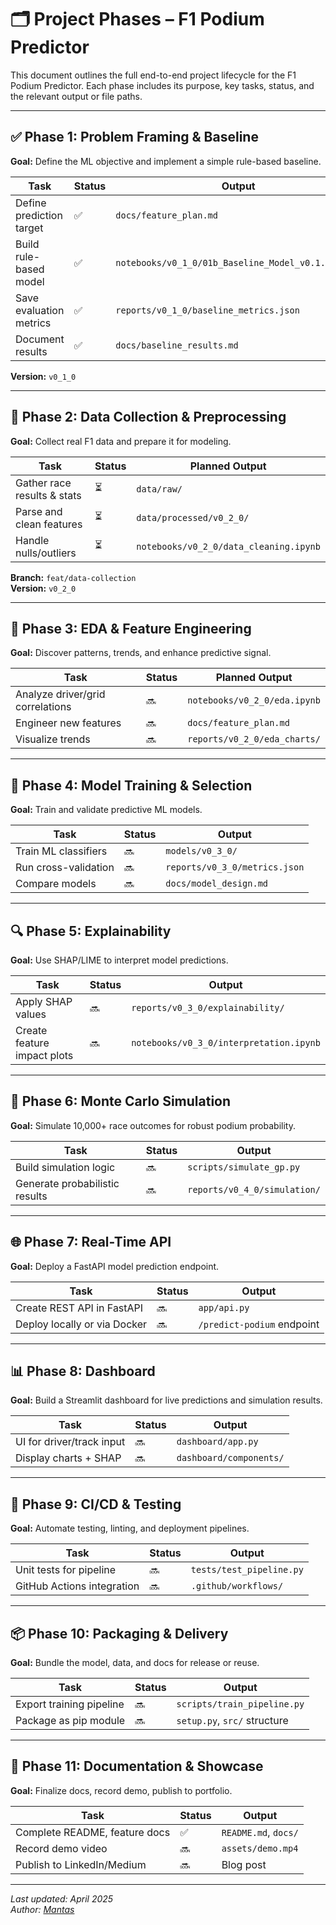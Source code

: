 # 🗂️ Project Phases – F1 Podium Predictor

This document outlines the full end-to-end project lifecycle for the F1 Podium Predictor. Each phase includes its purpose, key tasks, status, and the relevant output or file paths.

---

## ✅ Phase 1: Problem Framing & Baseline

**Goal:** Define the ML objective and implement a simple rule-based baseline.

| Task                          | Status | Output |
|-------------------------------|--------|--------|
| Define prediction target      | ✅     | `docs/feature_plan.md` |
| Build rule-based model        | ✅     | `notebooks/v0_1_0/01b_Baseline_Model_v0.1.0.ipynb` |
| Save evaluation metrics       | ✅     | `reports/v0_1_0/baseline_metrics.json` |
| Document results              | ✅     | `docs/baseline_results.md` |

**Version:** `v0_1_0`

---

## 🚧 Phase 2: Data Collection & Preprocessing

**Goal:** Collect real F1 data and prepare it for modeling.

| Task                              | Status | Planned Output |
|-----------------------------------|--------|----------------|
| Gather race results & stats       | ⏳     | `data/raw/` |
| Parse and clean features          | ⏳     | `data/processed/v0_2_0/` |
| Handle nulls/outliers             | ⏳     | `notebooks/v0_2_0/data_cleaning.ipynb` |

**Branch:** `feat/data-collection`  
**Version:** `v0_2_0`

---

## 🧪 Phase 3: EDA & Feature Engineering

**Goal:** Discover patterns, trends, and enhance predictive signal.

| Task                        | Status | Planned Output |
|-----------------------------|--------|----------------|
| Analyze driver/grid correlations | 🔜 | `notebooks/v0_2_0/eda.ipynb` |
| Engineer new features       | 🔜     | `docs/feature_plan.md` |
| Visualize trends            | 🔜     | `reports/v0_2_0/eda_charts/` |

---

## 🤖 Phase 4: Model Training & Selection

**Goal:** Train and validate predictive ML models.

| Task                      | Status | Output |
|---------------------------|--------|--------|
| Train ML classifiers      | 🔜     | `models/v0_3_0/` |
| Run cross-validation      | 🔜     | `reports/v0_3_0/metrics.json` |
| Compare models            | 🔜     | `docs/model_design.md` |

---

## 🔍 Phase 5: Explainability

**Goal:** Use SHAP/LIME to interpret model predictions.

| Task                      | Status | Output |
|---------------------------|--------|--------|
| Apply SHAP values         | 🔜     | `reports/v0_3_0/explainability/` |
| Create feature impact plots| 🔜    | `notebooks/v0_3_0/interpretation.ipynb` |

---

## 🎲 Phase 6: Monte Carlo Simulation

**Goal:** Simulate 10,000+ race outcomes for robust podium probability.

| Task                         | Status | Output |
|------------------------------|--------|--------|
| Build simulation logic       | 🔜     | `scripts/simulate_gp.py` |
| Generate probabilistic results | 🔜   | `reports/v0_4_0/simulation/` |

---

## 🌐 Phase 7: Real-Time API

**Goal:** Deploy a FastAPI model prediction endpoint.

| Task                      | Status | Output |
|---------------------------|--------|--------|
| Create REST API in FastAPI| 🔜     | `app/api.py` |
| Deploy locally or via Docker | 🔜 | `/predict-podium` endpoint |

---

## 📊 Phase 8: Dashboard

**Goal:** Build a Streamlit dashboard for live predictions and simulation results.

| Task                     | Status | Output |
|--------------------------|--------|--------|
| UI for driver/track input| 🔜     | `dashboard/app.py` |
| Display charts + SHAP    | 🔜     | `dashboard/components/` |

---

## 🔄 Phase 9: CI/CD & Testing

**Goal:** Automate testing, linting, and deployment pipelines.

| Task                      | Status | Output |
|---------------------------|--------|--------|
| Unit tests for pipeline   | 🔜     | `tests/test_pipeline.py` |
| GitHub Actions integration| 🔜     | `.github/workflows/` |

---

## 📦 Phase 10: Packaging & Delivery

**Goal:** Bundle the model, data, and docs for release or reuse.

| Task                      | Status | Output |
|---------------------------|--------|--------|
| Export training pipeline  | 🔜     | `scripts/train_pipeline.py` |
| Package as pip module     | 🔜     | `setup.py`, `src/` structure |

---

## 📣 Phase 11: Documentation & Showcase

**Goal:** Finalize docs, record demo, publish to portfolio.

| Task                       | Status | Output |
|----------------------------|--------|--------|
| Complete README, feature docs | ✅  | `README.md`, `docs/` |
| Record demo video          | 🔜     | `assets/demo.mp4` |
| Publish to LinkedIn/Medium | 🔜     | Blog post |

---

_Last updated: April 2025_  
_Author: [Mantas](https://github.com/mantas123456)_
